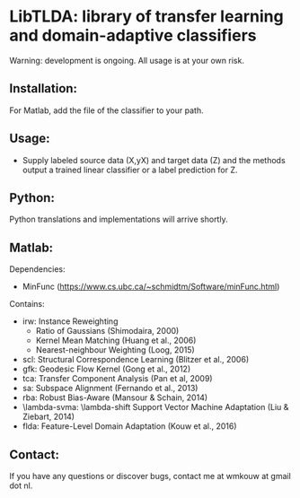 # LibTLDA: library of transfer learning and domain-adaptive classifiers
Warning: development is ongoing. All usage is at your own risk.

## Installation:
For Matlab, add the file of the classifier to your path.

## Usage:
- Supply labeled source data (X,yX) and target data (Z) and the methods output a trained linear classifier or a label prediction for Z. <br>

## Python:
Python translations and implementations will arrive shortly.

## Matlab:
Dependencies: <br>
- MinFunc (https://www.cs.ubc.ca/~schmidtm/Software/minFunc.html)

Contains:<br>
- irw: Instance Reweighting <br>
	- Ratio of Gaussians (Shimodaira, 2000) <br>
	- Kernel Mean Matching (Huang et al., 2006) <br>
	- Nearest-neighbour Weighting (Loog, 2015) <br>
- scl: Structural Correspondence Learning (Blitzer et al., 2006) <br>
- gfk: Geodesic Flow Kernel (Gong et al., 2012) <br>
- tca: Transfer Component Analysis (Pan et al, 2009) <br>
- sa: Subspace Alignment (Fernando et al., 2013) <br>
- rba: Robust Bias-Aware (Mansour & Schain, 2014) <br>
- \lambda-svma: \lambda-shift Support Vector Machine Adaptation (Liu & Ziebart, 2014) <br>
- flda: Feature-Level Domain Adaptation (Kouw et al., 2016) <br>

## Contact:
If you have any questions or discover bugs, contact me at wmkouw at gmail dot nl.
